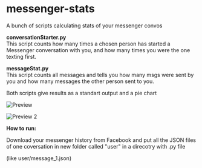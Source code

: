 # messenger-stats
A bunch of scripts calculating stats of your messenger convos  

**conversationStarter.py**  
This script counts how many times a chosen person has started a Messenger conversation with you, and how many times you were the one texting first.

**messageStat.py**  
This script counts all messages and tells you how many msgs were sent by you and how many messages the other person sent to you.

Both scripts give results as a standart output and a pie chart

![Preview](https://i.imgur.com/gfsOAO0.png)

![Preview 2](https://i.imgur.com/pVEse49.png)


**How to run:**  

Download your messenger history from Facebook and put all the JSON files of one coversation in new folder called "user" in a direcotry with .py file

(like user/message_1.json)
